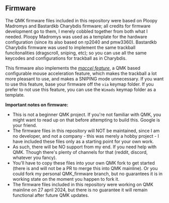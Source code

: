 ## Firmware
The QMK firmware files included in this repository were based on Ploopy Madromys and Bastardkb Charybdis firmware; all credits for firmware development go to them, I merely cobbled together from both what I needed. Ploopy Madromys was used as a template for the hardware configuration (since its also based on rp2040 and pmw3360). Bastardkb Charybdis firmware was used to implement the same trackball funcitonalities (dragscroll, sniping, etc); so you can use all the same keycodes and configurations for trackball as in Charybdis.

This firmware also implements the [*maccel feature*](https://github.com/finrod09/qmk_userspace_features/tree/main/maccel), a QMK based configurable mouse acceleration feature, which makes the trackball a lot more pleasant to use, and makes a SNIPING mode unnecessary. If you want to use this feature, base your firmware off the `via` keymap folder. If you prefer to not use this feature, you can use the `Wimads` keymap folder as a template.

**Important notes on firmware:**
* This is not a beginner QMK project. If you're not familiar with QMK, you might want to read up on that before attempting to build this. Google is your friend. 
* The firmware files in this repository will NOT be maintained, since I am no developer, and not a company - this was merely a hobby project - I have included these files only as a starting point for your own work.
* As such, there will be NO support from my end. If you need help with QMK. Though there's plenty of channels for that (reddit, discord, whatever you fancy).
* You'll have to copy these files into your own QMK fork to get started (there is and will not be a PR to merge this into QMK mainline). Or you could fork my personal QMK_firmware branch, but no guarantees it is in working state on the moment you happen to fork it.
* The firmware files included in this repository were working on QMK mainline on 27 april 2024, but there is no guarantee it will remain functional after future QMK updates.
